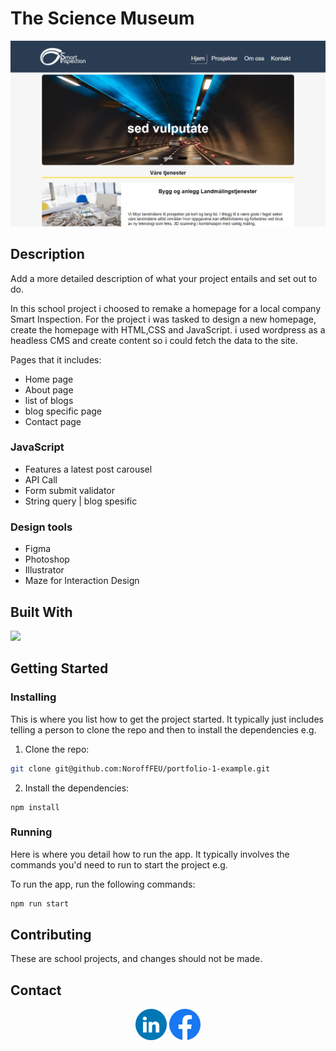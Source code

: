 # The Science Museum

![image](https://github.com/larssandell/smart-inspection-copy/blob/main/smartinspection.png)

## Description

Add a more detailed description of what your project entails and set out to do.

In this school project i choosed to remake a homepage for a local company Smart Inspection.
For the project i was tasked to design a new homepage, create the homepage with HTML,CSS and JavaScript.
i used wordpress as a headless CMS and create content so i could fetch the data to the site.

Pages that it includes:
- Home page
- About page
- list of blogs
- blog specific page
- Contact page

### JavaScript

- Features a latest post carousel
- API Call
- Form submit validator
- String query | blog spesific

### Design tools
- Figma
- Photoshop
- Illustrator
- Maze for Interaction Design

## Built With

<p>
  <a href="https://skillicons.dev">
    <img src="https://skillicons.dev/icons?i=html,css,js,github,ai,ps,netlify,vscode,figma" />
  </a>
</p>

## Getting Started

### Installing

This is where you list how to get the project started. It typically just includes telling a person to clone the repo and then to install the dependencies e.g.

1. Clone the repo:

```bash
git clone git@github.com:NoroffFEU/portfolio-1-example.git
```

2. Install the dependencies:

```
npm install
```

### Running

Here is where you detail how to run the app. It typically involves the commands you'd need to run to start the project e.g.

To run the app, run the following commands:

```bash
npm run start
```

## Contributing

<p>These are school projects, and changes should not be made. </p>

## Contact
 
<div align="center">
<a href="https://www.linkedin.com/in/lars-sandell"><img height="50" src="https://github.com/larssandell/LarsSandell/blob/main/LinkedIN.png?raw=true"></a>
<a href="https://www.facebook.com/BingoPingo"><img height="50" src="https://github.com/larssandell/LarsSandell/blob/main/Facebook.png?raw=true"></a>
</div>


